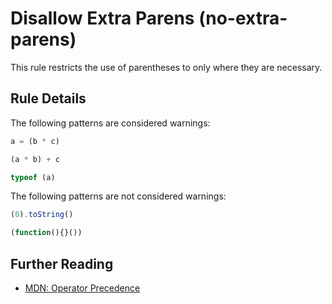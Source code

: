 # Disallow Extra Parens (no-extra-parens)

This rule restricts the use of parentheses to only where they are necessary.

## Rule Details

The following patterns are considered warnings:

```js
a = (b * c)
```

```js
(a * b) + c
```

```js
typeof (a)
```

The following patterns are not considered warnings:

```js
(0).toString()
```

```js
(function(){}())
```

## Further Reading

* [MDN: Operator Precedence](https://developer.mozilla.org/en-US/docs/Web/JavaScript/Reference/Operators/Operator_Precedence)
